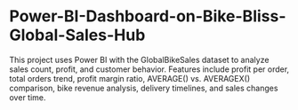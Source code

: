 # Power-BI-Dashboard-on-Bike-Bliss-Global-Sales-Hub
This project uses Power BI with the GlobalBikeSales dataset to analyze sales count, profit, and customer behavior. Features include profit per order, total orders trend, profit margin ratio, AVERAGE() vs. AVERAGEX() comparison, bike revenue analysis, delivery timelines, and sales changes over time.
